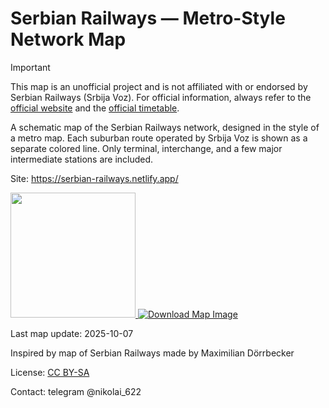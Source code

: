 # Serbian Railways — Metro-Style Network Map

> [!IMPORTANT]
> This map is an unofficial project and is not affiliated with or endorsed by Serbian Railways (Srbija Voz). For official information, always refer to the [official website](https://www.srbijavoz.rs/) and the [official timetable](https://w3.srbvoz.rs/redvoznje).

A schematic map of the Serbian Railways network, designed in the style of a metro map. Each suburban route operated by Srbija Voz is shown as a separate colored line. Only terminal, interchange, and a few major intermediate stations are included.

Site: https://serbian-railways.netlify.app/


<a href="https://serbian-railways.netlify.app/map.png" target="_blank">
  <img src="https://serbian-railways.netlify.app/map.png" width="200"/>
</a>

<a href="https://serbian-railways.netlify.app/map.png" download>
  <img src="https://img.shields.io/badge/📥_Download-Map_Image-blue?style=for-the-badge" alt="Download Map Image">
</a>

Last map update: 2025-10-07

Inspired by map of Serbian Railways made by Maximilian Dörrbecker

License: [CC BY-SA](https://creativecommons.org/licenses/by-sa/4.0/deed.en)

Contact: telegram @nikolai_622
